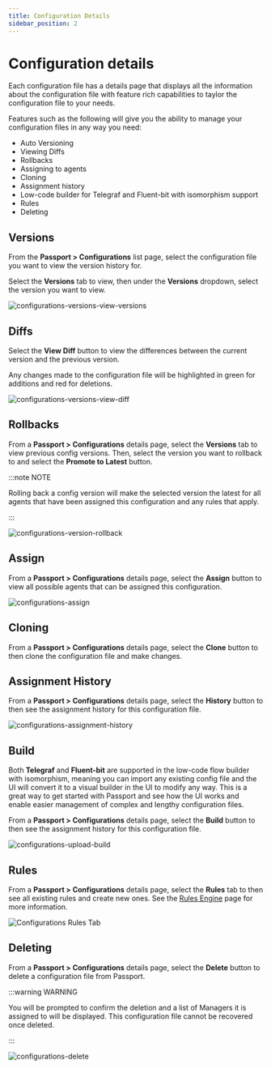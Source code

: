 ```yaml
---
title: Configuration Details
sidebar_position: 2
---
```


# Configuration details

Each configuration file has a details page that displays all the information about the configuration file with feature rich capabilities to taylor the configuration file to your needs.

Features such as the following will give you the ability to manage your configuration files in any way you need:

- Auto Versioning
- Viewing Diffs
- Rollbacks
- Assigning to agents
- Cloning
- Assignment history
- Low-code builder for Telegraf and Fluent-bit with isomorphism support
- Rules
- Deleting

## Versions

From the **Passport > Configurations** list page, select the configuration file you want to view the version history for.

Select the **Versions** tab to view, then under the **Versions** dropdown, select the version you want to view.

![configurations-versions-view-versions](../img/configurations-versions-view-versions.png)

## Diffs

Select the **View Diff** button to view the differences between the current version and the previous version.

Any changes made to the configuration file will be highlighted in green for additions and red for deletions.

![configurations-versions-view-diff](../img/configurations-versions-view-diff.png)

## Rollbacks

From a **Passport > Configurations** details page, select the **Versions** tab to view previous config versions. Then, select the version you want to rollback to and select the **Promote to Latest** button.

:::note NOTE

Rolling back a config version will make the selected version the latest for all agents that have been assigned this configuration and any rules that apply.

:::

![configurations-version-rollback](../img/configurations-version-rollback.png)

## Assign

From a **Passport > Configurations** details page, select the **Assign** button to view all possible agents that can be assigned this configuration.

![configurations-assign](../img/configurations-assign.png)

## Cloning

From a **Passport > Configurations** details page, select the **Clone** button to then clone the configuration file and make changes.

## Assignment History

From a **Passport > Configurations** details page, select the **History** button to then see the assignment history for this configuration file.

![configurations-assignment-history](../img/configurations-assignment-history.png)

## Build

Both **Telegraf** and **Fluent-bit** are supported in the low-code flow builder with isomorphism, meaning you can import any existing config file and the UI will convert it to a visual builder in the UI to modify any way. This is a great way to get started with Passport and see how the UI works and enable easier management of complex and lengthy configuration files.

From a **Passport > Configurations** details page, select the **Build** button to then see the assignment history for this configuration file.

![configurations-upload-build](../img/configurations-upload-build.png)

## Rules

From a **Passport > Configurations** details page, select the **Rules** tab to then see all existing rules and create new ones. See the [Rules Engine](/passport/rules-engine) page for more information.

![Configurations Rules Tab](../img/configurations-rules-tab-list-view.png)

## Deleting

From a **Passport > Configurations** details page, select the **Delete** button to delete a configuration file from Passport.

:::warning WARNING

You will be prompted to confirm the deletion and a list of Managers it is assigned to will be displayed. This configuration file cannot be recovered once deleted.

:::

![configurations-delete](../img/configurations-delete.png)

